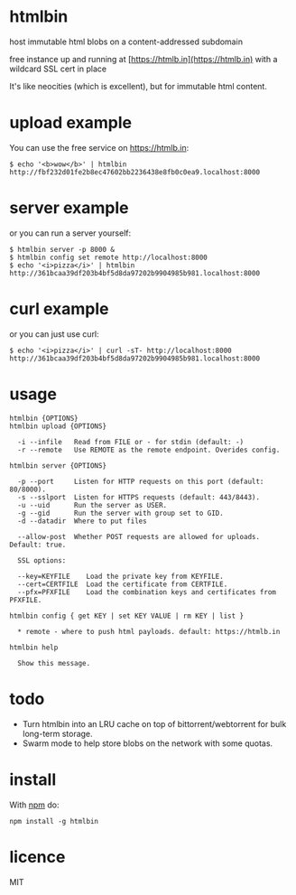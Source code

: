 # htmlbin

host immutable html blobs on a content-addressed subdomain

free instance up and running at [https://htmlb.in](https://htmlb.in)
with a wildcard SSL cert in place

It's like neocities (which is excellent), but for immutable html content.

# upload example

You can use the free service on https://htmlb.in:

```
$ echo '<b>wow</b>' | htmlbin
http://fbf232d01fe2b8ec47602bb2236438e8fb0c0ea9.localhost:8000
```

# server example

or you can run a server yourself:

```
$ htmlbin server -p 8000 &
$ htmlbin config set remote http://localhost:8000
$ echo '<i>pizza</i>' | htmlbin
http://361bcaa39df203b4bf5d8da97202b9904985b981.localhost:8000
```

# curl example

or you can just use curl:

```
$ echo '<i>pizza</i>' | curl -sT- http://localhost:8000
http://361bcaa39df203b4bf5d8da97202b9904985b981.localhost:8000
```

# usage

```
htmlbin {OPTIONS}
htmlbin upload {OPTIONS}

  -i --infile   Read from FILE or - for stdin (default: -)
  -r --remote   Use REMOTE as the remote endpoint. Overides config.

htmlbin server {OPTIONS}

  -p --port     Listen for HTTP requests on this port (default: 80/8000).
  -s --sslport  Listen for HTTPS requests (default: 443/8443).
  -u --uid      Run the server as USER.
  -g --gid      Run the server with group set to GID.
  -d --datadir  Where to put files

  --allow-post  Whether POST requests are allowed for uploads. Default: true.
 
  SSL options:

  --key=KEYFILE    Load the private key from KEYFILE.
  --cert=CERTFILE  Load the certificate from CERTFILE.
  --pfx=PFXFILE    Load the combination keys and certificates from PFXFILE.

htmlbin config { get KEY | set KEY VALUE | rm KEY | list }

  * remote - where to push html payloads. default: https://htmlb.in

htmlbin help

  Show this message.

```

# todo

* Turn htmlbin into an LRU cache on top of bittorrent/webtorrent for bulk
long-term storage.
* Swarm mode to help store blobs on the network with some quotas.

# install

With [npm](https://npmjs.org) do:

```
npm install -g htmlbin
```

# licence

MIT
